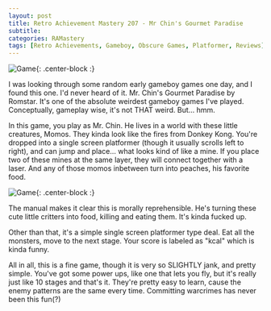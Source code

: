 ```yaml
---
layout: post
title: Retro Achievement Mastery 207 - Mr Chin's Gourmet Paradise
subtitle: 
categories: RAMastery
tags: [Retro Achievements, Gameboy, Obscure Games, Platformer, Reviews]
---
```



![Game](https://imgur.com/U52EPCd.png){: .center-block :}

I was looking through some random early gameboy games one day, and I found this one. I'd never heard of it. Mr. Chin's Gourmet Paradise by Romstar. It's one of the absolute weirdest gameboy games I've played. Conceptually, gameplay wise, it's not THAT weird. But... hmm.

In this game, you play as Mr. Chin. He lives in a world with these little creatures, Momos. They kinda look like the fires from Donkey Kong. You're dropped into a single screen platformer (though it usually scrolls left to right), and can jump and place... what looks kind of like a mine. If you place two of these mines at the same layer, they will connect together with a laser. And any of those momos inbetween turn into peaches, his favorite food.

![Game](https://imgur.com/zBtXqKZ.png){: .center-block :}

The manual makes it clear this is morally reprehensible. He's turning these cute little critters into food, killing and eating them. It's kinda fucked up.

Other than that, it's a simple single screen platformer type deal. Eat all the monsters, move to the next stage. Your score is labeled as "kcal" which is kinda funny.

All in all, this is a fine game, though it is very so SLIGHTLY jank, and pretty simple. You've got some power ups, like one that lets you fly, but it's really just like 10 stages and that's it. They're pretty easy to learn, cause the enemy patterns are the same every time. Committing warcrimes has never been this fun(?)